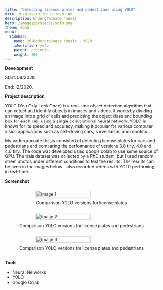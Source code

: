 ```yaml
---
title: "Detecting license plates and pedestrians using YOLO"
date: 2020-12-10T20:08:28-03:00
description: Undergraduate thesis
hero: /images/projects/yolo.png
theme: Toha
menu:
  sidebar:
    name: 20-Undergraduate thesis - YOLO
    identifier: yolo
    parent: projects
    weight: 500
---
```



**Development**

Start: 08/2020.

End: 12/2020.


**Project description**

YOLO (You Only Look Once) is a real-time object detection algorithm that can detect and identify objects in images and videos. It works by dividing an image into a grid of cells and predicting the object class and bounding box for each cell, using a single convolutional neural network. YOLO is known for its speed and accuracy, making it popular for various computer vision applications such as self-driving cars, surveillance, and robotics.

My undergraduate thesis consisted of detecting license plates for cars and pedestrians and comparing the performance of versions 3.0 tiny, 4.0 and 4.0 tiny. The code was developed using google colab to use some source of GPU. The train dataset was collected by a PhD student, but I used random street photos under different conditions to test the results. The results can be seen in the images below. I also recorded videos with YOLO performing in real-time.

**Screenshot**

<div style="display: flex; flex-direction: column;  align-items: center;">
  
  <img src="/mrcmarc/posts/projects/images/yolo/yolo 1.png" alt="Image 1" style="width: 60%; margin: 10px;">
    <figcaption>Comparison YOLO versions for license plates</figcaption>
<br>
  <img src="/mrcmarc/posts/projects/images/yolo/yolo 2.png" alt="Image 2" style="width: 60%; margin: 10px;">
    <figcaption>Comparison YOLO versions for license plates and pedestrians</figcaption>
<br>
  <img src="/mrcmarc/posts/projects/images/yolo/yolo 3.png" alt="Image 3" style="width: 60%; margin: 10px;">
    <figcaption>Comparison YOLO versions for license plates and pedestrians</figcaption>
<br>

</div>


**Tools**
- Neural Networks
- YOLO
- Google Colab
